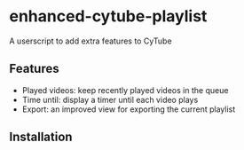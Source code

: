 # enhanced-cytube-playlist
A userscript to add extra features to CyTube

## Features
- Played videos: keep recently played videos in the queue
- Time until: display a timer until each video plays
- Export: an improved view for exporting the current playlist


## Installation

